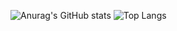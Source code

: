![Anurag's GitHub stats](https://github-readme-stats.vercel.app/api?username=aokani&count_private=true&bg_color=110,ffffff,01aae3&text_color=242424&title_color=6060ff&include_all_commits=true)
![Top Langs](https://github-readme-stats.vercel.app/api/top-langs/?username=aokani&bg_color=110,ffffff,01aae3&text_color=242424&title_color=6060ff&layout=compact)